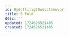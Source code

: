 ```yaml
---
id: 0ydcflilig20wsvctzewvpr
title: S Fold
desc: ''
updated: 1724626521405
created: 1724626521405
---
```

